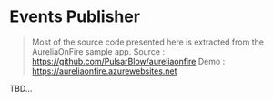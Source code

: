 # Events Publisher
> Most of the source code presented here is extracted from the AureliaOnFire sample app.
> Source : https://github.com/PulsarBlow/aureliaonfire
> Demo : https://aureliaonfire.azurewebsites.net

TBD...
